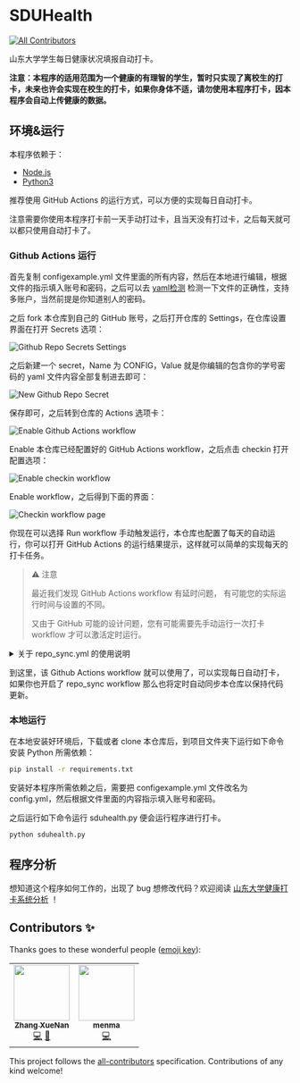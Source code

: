# SDUHealth
<!-- ALL-CONTRIBUTORS-BADGE:START - Do not remove or modify this section -->
[![All Contributors](https://img.shields.io/badge/all_contributors-2-orange.svg?style=flat-square)](#contributors-)
<!-- ALL-CONTRIBUTORS-BADGE:END -->

山东大学学生每日健康状况填报自动打卡。

**注意：本程序的适用范围为一个健康的有理智的学生，暂时只实现了离校生的打卡，未来也许会实现在校生的打卡，如果你身体不适，请勿使用本程序打卡，因本程序会自动上传健康的数据。**

## 环境&运行

本程序依赖于：

- [Node.js](https://nodejs.org/en/)
- [Python3](https://www.python.org)

推荐使用 GitHub Actions 的运行方式，可以方便的实现每日自动打卡。

注意需要你使用本程序打卡前一天手动打过卡，且当天没有打过卡，之后每天就可以都只使用自动打卡了。

### Github Actions 运行

首先复制 configexample.yml 文件里面的所有内容，然后在本地进行编辑，根据文件的指示填入账号和密码，之后可以去 [yaml检测](https://www.bejson.com/validators/yaml_editor/) 检测一下文件的正确性，支持多账户，当然前提是你知道别人的密码。

之后 fork 本仓库到自己的 GitHub 账号，之后打开仓库的 Settings，在仓库设置界面在打开 Secrets 选项：

![Github Repo Secrets Settings](https://cdn.jsdelivr.net/gh/viewv/Pico@master/uPic/Screen%20Shot%202021-01-19%20at%2019.06.10.png)

之后新建一个 secret，Name 为 CONFIG，Value 就是你编辑的包含你的学号密码的 yaml 文件内容全部复制进去即可：

![New Github Repo Secret](https://cdn.jsdelivr.net/gh/viewv/Pico@master/uPic/Screen%20Shot%202021-01-19%20at%2019.08.02.png)

保存即可，之后转到仓库的 Actions 选项卡：

![Enable Github Actions workflow](https://cdn.jsdelivr.net/gh/viewv/Pico@master/uPic/Screen%20Shot%202021-01-19%20at%2019.09.06.png)

Enable 本仓库已经配置好的 GitHub Actions workflow，之后点击 checkin 打开配置选项：

![Enable checkin workflow](https://cdn.jsdelivr.net/gh/viewv/Pico@master/uPic/Screen%20Shot%202021-01-21%20at%2015.11.44.png)

 Enable workflow，之后得到下面的界面：

![Checkin workflow page](https://cdn.jsdelivr.net/gh/viewv/Pico@master/uPic/Screen%20Shot%202021-01-21%20at%2015.12.33.png)

你现在可以选择 Run workflow 手动触发运行，本仓库也配置了每天的自动运行，你可以打开 GitHub Actions 的运行结果提示，这样就可以简单的实现每天的打卡任务。

> ⚠️ 注意
>
> 最近我们发现 GitHub Actions workflow 有延时问题， 有可能您的实际运行时间与设置的不同。
>
> 又由于 GitHub 可能的设计问题，您有可能需要先手动运行一次打卡 workflow 才可以激活定时运行。

<details>
<summary>关于 repo_sync.yml 的使用说明</summary>

这个文件创建了一个定时自动同步源仓库内所有代码的 Github Actions workflow。

> ⚠️ 注意
>
> 该 workflow 执行后会自动覆盖原仓库内的所有代码，并更新为源仓库的代码，所有自定义的修改将不会得到保留（一般来说，也没什么需要自定义的，实在是需要自定义，可以手动执行该 workflow 之后，将其设置为 disable ）。

在 fork 了代码之后，首先需要去申请一个 GitHub Personal Access Token，该 Token 让此 workflow 拥有了更改指定仓库代码的权限。具体操作如下：

先选择账户 Settings

![Github account Settings](https://cdn.jsdelivr.net/gh/nekomiao123/pic/img/image-20210121121329851.png)

然后选择 Developer Settings

![Github Developer Settings](https://cdn.jsdelivr.net/gh/nekomiao123/pic/img/image-20210121121525838.png)

之后再选择 Personal access tokens 点击里面的 Generate new token

![Generate new token](https://cdn.jsdelivr.net/gh/nekomiao123/pic/img/image-20210121121640260.png)

之后先随便取个好记的名字，然后勾选前两项

![New personal access token](https://cdn.jsdelivr.net/gh/nekomiao123/pic/img/image-20210121121747207.png)

最后点击下面的 Generate token 即可，这样就能获得一串类似这样的字符，赶紧复制下来，它只会显示这一次

![Personal token info](https://cdn.jsdelivr.net/gh/nekomiao123/pic/img/image-20210121121953685.png)

然后去新建一个 secret（跟上面建立 secret 的流程一样）

Name 是 PAT

Value 是刚才你复制的这一串字符

</details>

到这里，该 Github Actions workflow 就可以使用了，可以实现每日自动打卡，如果你也开启了 repo_sync workflow 那么也将定时自动同步本仓库以保持代码更新。

### 本地运行

在本地安装好环境后，下载或者 clone 本仓库后，到项目文件夹下运行如下命令安装 Python 所需依赖：

```bash
pip install -r requirements.txt
```

安装好本程序所需依赖之后，需要把 configexample.yml 文件改名为 config.yml，然后根据文件里面的内容指示填入账号和密码。

之后运行如下命令运行 sduhealth.py 便会运行程序进行打卡。

```bash
python sduhealth.py
```

## 程序分析

想知道这个程序如何工作的，出现了 bug 想修改代码？欢迎阅读 [山东大学健康打卡系统分析](https://github.com/viewv/sduhealth/blob/main/analysis.md) ！

## Contributors ✨

Thanks goes to these wonderful people ([emoji key](https://allcontributors.org/docs/en/emoji-key)):

<!-- ALL-CONTRIBUTORS-LIST:START - Do not remove or modify this section -->
<!-- prettier-ignore-start -->
<!-- markdownlint-disable -->
<table>
  <tr>
    <td align="center"><a href="https://tech.viewv.top"><img src="https://avatars3.githubusercontent.com/u/32566594?v=4?s=100" width="100px;" alt=""/><br /><sub><b>Zhang XueNan</b></sub></a><br /><a href="https://github.com/viewv/sduhealth/commits?author=viewv" title="Code">💻</a> <a href="#ideas-viewv" title="Ideas, Planning, & Feedback">🤔</a></td>
    <td align="center"><a href="https://nekokiku.cn/"><img src="https://avatars3.githubusercontent.com/u/34064940?v=4?s=100" width="100px;" alt=""/><br /><sub><b>menma</b></sub></a><br /><a href="https://github.com/viewv/sduhealth/commits?author=nekomiao123" title="Code">💻</a></td>
  </tr>
</table>

<!-- markdownlint-restore -->
<!-- prettier-ignore-end -->

<!-- ALL-CONTRIBUTORS-LIST:END -->

This project follows the [all-contributors](https://github.com/all-contributors/all-contributors) specification. Contributions of any kind welcome!
